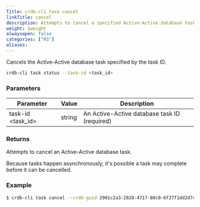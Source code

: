 ```yaml
---
Title: crdb-cli task cancel
linkTitle: cancel
description: Attempts to cancel a specified Active-Active database task.
weight: $weight
alwaysopen: false
categories: ["RS"]
aliases:
---
```


Cancels the Active-Active database task specified by the task ID.

```sh
crdb-cli task status --task-id <task_id>
```

### Parameters

| Parameter           | Value  | Description                         |
|---------------------|--------|-------------------------------------|
| task-id \<task_id\>  | string | An Active-Active database task ID (required) |

### Returns

Attempts to cancel an Active-Active database task.

Because tasks happen asynchronously, it's possible a task may complete before it can be cancelled.

### Example

```sh
$ crdb-cli task cancel --crdb-guid 2901c2a3-2828-4717-80c0-6f27f1dd2d7c 
```
